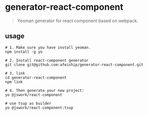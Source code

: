 # generator-react-component
> Yeoman generator for react component based on webpack.

## usage
```shell
# 1. Make sure you have install yeoman.
npm install -g yo

# 2. Install react-component generator
git clone git@github.com:afeiship/generator-react-component.git

# 3. link
cd generator-react-component
npm link

# 4. Then generate your new project:
yo @jswork/react-component

# use tsup as builder
yo @jswork/react-component:tsup
```
